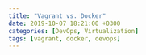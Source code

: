 ```yaml
---
title: "Vagrant vs. Docker"
date: 2019-10-07 18:21:00 +0300
categories: [DevOps, Virtualization]
tags: [vagrant, docker, devops]
---
```

